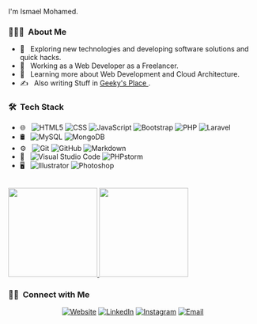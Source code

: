 I'm Ismael Mohamed.</h2>

<h3> 👨🏻‍💻 &nbsp;About Me </h3>

- 🤔 &nbsp; Exploring new technologies and developing software solutions and quick hacks.
- 💼 &nbsp; Working as a Web Developer as a Freelancer.
- 🌱 &nbsp; Learning more about Web Development and Cloud Architecture.
- ✍️ &nbsp; Also writing Stuff in [Geeky's Place ](https://halfrost.com/).
<h3> 🛠 &nbsp;Tech Stack</h3>

- 🌐 &nbsp;
  ![HTML5](https://img.shields.io/badge/-HTML5-333333?style=flat&logo=HTML5)
  ![CSS](https://img.shields.io/badge/-CSS-333333?style=flat&logo=CSS3&logoColor=1572B6)
  ![JavaScript](https://img.shields.io/badge/-JavaScript-333333?style=flat&logo=javascript)
  ![Bootstrap](https://img.shields.io/badge/-Bootstrap-333333?style=flat&logo=bootstrap&logoColor=563D7C)
  ![PHP](https://img.shields.io/badge/-PHP-333333?style=flat&logo=php&logoColor=787CB4)
  ![Laravel](https://img.shields.io/badge/-Laravel-333333?style=flat&logo=Laravel&logoColor=FF291A)
- 🛢 &nbsp;
  ![MySQL](https://img.shields.io/badge/-MySQL-333333?style=flat&logo=mysql)
  ![MongoDB](https://img.shields.io/badge/-MongoDB-333333?style=flat&logo=mongodb)
- ⚙️ &nbsp;
  ![Git](https://img.shields.io/badge/-Git-333333?style=flat&logo=git)
  ![GitHub](https://img.shields.io/badge/-GitHub-333333?style=flat&logo=github)
  ![Markdown](https://img.shields.io/badge/-Markdown-333333?style=flat&logo=markdown)
- 🔧 &nbsp;
  ![Visual Studio Code](https://img.shields.io/badge/-Visual%20Studio%20Code-333333?style=flat&logo=visual-studio-code&logoColor=007ACC)
  ![PHPstorm](https://img.shields.io/badge/-PHPStorm-333333?style=flat&logo=PHPStorm&logoColor=007ACC)
- 🖥 &nbsp;
  ![Illustrator](https://img.shields.io/badge/-Illustrator-333333?style=flat&logo=adobe-illustrator)
  ![Photoshop](https://img.shields.io/badge/-Photoshop-333333?style=flat&logo=adobe-photoshop)

<br/>

<a href="https://github.com/ismaelrak">
  <img height="180em" src="https://github-readme-stats.vercel.app/api?username=ismaelrak&theme=buefy&show_icons=true" />
  <img height="180em" src="https://github-readme-stats.vercel.app/api/top-langs/?username=ismaelrak&theme=buefy&layout=compact" />
</a>

<br/>

<h3> 🤝🏻 &nbsp;Connect with Me </h3>

<p align="center">
<a href="https://www.geekysplace.com/"><img alt="Website" src="https://img.shields.io/badge/Website-www.geekysplace.com-blue?style=flat-square&logo=google-chrome"></a>
<a href="https://www.linkedin.com/in/ismael-mohamed-a3b23a138/"><img alt="LinkedIn" src="https://img.shields.io/badge/LinkedIn-Ismael%20Mohamed-blue?style=flat-square&logo=linkedin"></a>
<a href="https://www.instagram.com/ismaelrak/"><img alt="Instagram" src="https://img.shields.io/badge/Instagram-ismaelrak-blue?style=flat-square&logo=instagram"></a>
<a href="mailto:ismaelrak7@gmail.com"><img alt="Email" src="https://img.shields.io/badge/Email-ismaelrak7@gmail.com-blue?style=flat-square&logo=gmail"></a>
</p>

